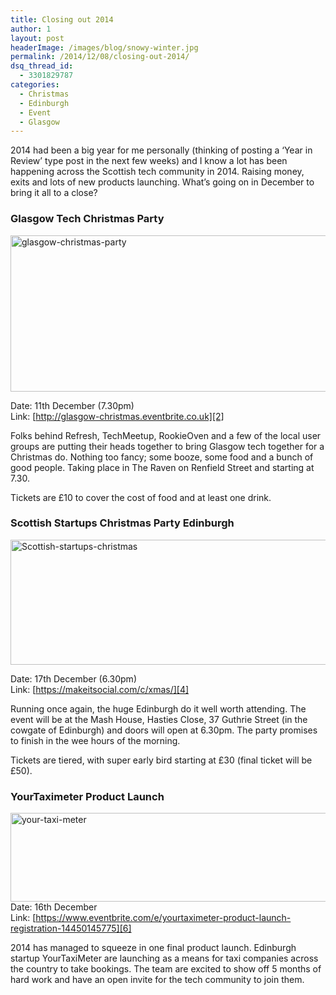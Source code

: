 ```yaml
---
title: Closing out 2014
author: 1
layout: post
headerImage: /images/blog/snowy-winter.jpg
permalink: /2014/12/08/closing-out-2014/
dsq_thread_id:
  - 3301829787
categories:
  - Christmas
  - Edinburgh
  - Event
  - Glasgow
---
```

2014 had been a big year for me personally (thinking of posting a &#8216;Year in Review&#8217; type post in the next few weeks) and I know a lot has been happening across the Scottish tech community in 2014. Raising money, exits and lots of new products launching. What&#8217;s going on in December to bring it all to a close?

### Glasgow Tech Christmas Party

[<img class="alignnone size-full wp-image-13765" alt="glasgow-christmas-party" src="http://rookieoven.com/wp-content/uploads/2014/12/glasgow-christmas-party.png" width="550" height="250" />][1]

Date: 11th December (7.30pm)  
Link: [http://glasgow-christmas.eventbrite.co.uk][2]

Folks behind Refresh, TechMeetup, RookieOven and a few of the local user groups are putting their heads together to bring Glasgow tech together for a Christmas do. Nothing too fancy; some booze, some food and a bunch of good people. Taking place in The Raven on Renfield Street and starting at 7.30.

Tickets are £10 to cover the cost of food and at least one drink.

### Scottish Startups Christmas Party Edinburgh

[<img class="alignnone size-full wp-image-13767" alt="Scottish-startups-christmas" src="http://rookieoven.com/wp-content/uploads/2014/12/Scottish-startups-christmas.png" width="550" height="200" />][3]

Date: 17th December (6.30pm)  
Link: [https://makeitsocial.com/c/xmas/][4]

Running once again, the huge Edinburgh do it well worth attending. The event will be at the Mash House, Hasties Close, 37 Guthrie Street (in the cowgate of Edinburgh) and doors will open at 6.30pm. The party promises to finish in the wee hours of the morning.

Tickets are tiered, with super early bird starting at £30 (final ticket will be £50).

### YourTaximeter Product Launch

[<img class="alignnone size-full wp-image-13766" alt="your-taxi-meter" src="http://rookieoven.com/wp-content/uploads/2014/12/your-taxi-meter.png" width="550" height="142" />][5]  
Date: 16th December  
Link: [https://www.eventbrite.com/e/yourtaximeter-product-launch-registration-14450145775][6]

2014 has managed to squeeze in one final product launch. Edinburgh startup YourTaxiMeter are launching as a means for taxi companies across the country to take bookings. The team are excited to show off 5 months of hard work and have an open invite for the tech community to join them.

 [1]: http://rookieoven.com/wp-content/uploads/2014/12/glasgow-christmas-party.png
 [2]: http://glasgow-christmas.eventbrite.co.uk "Glasgow christmas"
 [3]: http://rookieoven.com/wp-content/uploads/2014/12/Scottish-startups-christmas.png
 [4]: https://makeitsocial.com/c/xmas/ "Edinburgh christmas"
 [5]: http://rookieoven.com/wp-content/uploads/2014/12/your-taxi-meter.png
 [6]: https://www.eventbrite.com/e/yourtaximeter-product-launch-registration-14450145775 "YourTaxiMeter"
